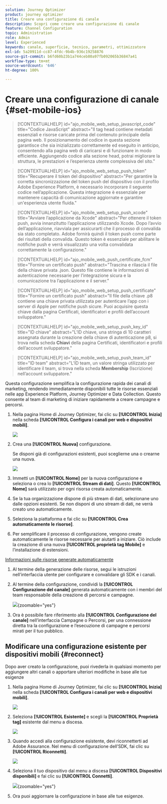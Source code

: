 ```yaml
---
solution: Journey Optimizer
product: journey optimizer
title: Creare una configurazione di canale
description: Scopri come creare una configurazione di canale
feature: Channel Configuration
topic: Administration
role: Admin
level: Experienced
keywords: canale, superficie, tecnico, parametri, ottimizzatore
exl-id: 5a20911d-cc87-4fdc-9b4b-936c19258876
source-git-commit: b6fd60b23b1a744ceb80a97fb092065b36847a41
workflow-type: tm+mt
source-wordcount: '646'
ht-degree: 100%

---
```


# Creare una configurazione di canale {#set-mobile-ios}

>[!CONTEXTUALHELP]
>id="ajo_mobile_web_setup_javascript_code"
>title="Codice JavaScript"
>abstract="Il tag head contiene metadati essenziali e risorse caricate prima del contenuto principale della pagina web. Il posizionamento del codice in questa sezione garantisce che sia inizializzato correttamente ed eseguito in anticipo, consentendo alla pagina web di caricarsi e di funzionare in modo efficiente. Aggiungendo codice alla sezione head, potrai migliorare la struttura, le prestazioni e l’esperienza utente complessiva del sito."

>[!CONTEXTUALHELP]
>id="ajo_mobile_web_setup_push_token"
>title="Recuperare il token del dispositivo"
>abstract="Per garantire la corretta sincronizzazione del token push del dispositivo con il profilo Adobe Experience Platform, è necessario incorporare il seguente codice nell’applicazione. Questa integrazione è essenziale per mantenere capacità di comunicazione aggiornate e garantire un&#39;esperienza utente fluida."

>[!CONTEXTUALHELP]
>id="ajo_mobile_web_setup_push_xcode"
>title="Avviare l’applicazione da Xcode"
>abstract="Per ottenere il token push, avvia innanzitutto l’applicazione utilizzando Xcode. Dopo l’avvio dell’applicazione, riavviala per assicurarti che il processo di convalida sia stato completato. Adobe fornirà quindi il token push come parte dei risultati della convalida. Questo token è essenziale per abilitare le notifiche push e verrà visualizzato una volta convalidata correttamente la configurazione."

>[!CONTEXTUALHELP]
>id="ajo_mobile_web_push_certificate_fcm"
>title="Fornire un certificato push"
>abstract="Trascina e rilascia il file della chiave privata .json. Questo file contiene le informazioni di autenticazione necessarie per l’integrazione sicura e la comunicazione tra l’applicazione e il server."

>[!CONTEXTUALHELP]
>id="ajo_mobile_web_setup_push_certificate"
>title="Fornire un certificato push"
>abstract="Il file della chiave .p8 contiene una chiave privata utilizzata per autenticare l’app con i server di Apple per notifiche push sicure. Puoi acquisire questa chiave dalla pagina Certificati, identificatori e profili dell’account sviluppatore."

>[!CONTEXTUALHELP]
>id="ajo_mobile_web_setup_push_key_id"
>title="ID chiave"
>abstract="L’ID chiave, una stringa di 10 caratteri assegnata durante la creazione della chiave di autenticazione p8, si trova nella scheda **Chiavi** della pagina Certificati, identificatori e profili dell’account sviluppatore."

>[!CONTEXTUALHELP]
>id="ajo_mobile_web_setup_push_team_id"
>title="ID team"
>abstract="L’ID team, un valore stringa utilizzato per identificare il team, si trova nella scheda **Membership** (Iscrizione) nell’account sviluppatore."


Questa configurazione semplifica la configurazione rapida dei canali di marketing, rendendo immediatamente disponibili tutte le risorse essenziali nelle app Experience Platform, Journey Optimizer e Data Collection. Questo consente al team di marketing di iniziare rapidamente a creare campagne e percorsi.

1. Nella pagina Home di Journey Optimizer, fai clic su **[!UICONTROL Inizia]** nella scheda **[!UICONTROL Configura i canali per web e dispositivi mobili]**.

   ![](assets/guided-setup-config-1.png)

1. Crea una **[!UICONTROL Nuova]** configurazione.

   Se disponi già di configurazioni esistenti, puoi sceglierne una o crearne una nuova.

   ![](assets/guided-setup-config-2.png)

1. Immetti un **[!UICONTROL Nome]** per la nuova configurazione e seleziona o crea lo **[!UICONTROL Stream di dati]**. Questo **[!UICONTROL Nome]** sarà utilizzato per ogni risorsa creata automaticamente.

1. Se la tua organizzazione dispone di più stream di dati, selezionane uno dalle opzioni esistenti. Se non disponi di uno stream di dati, ne verrà creato uno automaticamente.

1. Seleziona la piattaforma e fai clic su **[!UICONTROL Crea automaticamente le risorse]**.

1. Per semplificare il processo di configurazione, vengono create automaticamente le risorse necessarie per aiutarti a iniziare. Ciò include la creazione di una nuova **[!UICONTROL proprietà tag Mobile]** e l’installazione di estensioni.

[Informazioni sulle risorse generate automaticamente](set-mobile-config.md#auto-create-resources)

1. Al termine della generazione delle risorse, segui le istruzioni nell’interfaccia utente per configurare e convalidare gli SDK e i canali.

1. Al termine della configurazione, condividi la **[!UICONTROL Configurazione del canale]** generata automaticamente con i membri del team responsabile della creazione di percorsi e campagne.

   ![](assets/guided-setup-config-ios-8.png){zoomable="yes"}

1. Ora è possibile fare riferimento alla **[!UICONTROL Configurazione del canale]** nell’interfaccia Campagne o Percorsi, per una connessione diretta tra la configurazione e l’esecuzione di campagne e percorsi mirati per il tuo pubblico.

## Modificare una configurazione esistente per dispositivi mobili {#reconnect}

Dopo aver creato la configurazione, puoi rivederla in qualsiasi momento per aggiungere altri canali o apportare ulteriori modifiche in base alle tue esigenze

1. Nella pagina Home di Journey Optimizer, fai clic su **[!UICONTROL Inizia]** nella scheda **[!UICONTROL Configura i canali per web e dispositivi mobili]**.

   ![](assets/guided-setup-config-1.png)

1. Seleziona **[!UICONTROL Esistente]** e scegli la **[!UICONTROL Proprietà tag]** esistente dal menu a discesa.

   ![](assets/guided-setup-config-ios-9.png)

1. Quando accedi alla configurazione esistente, devi riconnetterti ad Adobe Assurance. Nel menu di configurazione dell’SDK, fai clic su **[!UICONTROL Riconnetti]**.

   ![](assets/guided-setup-config-ios-10.png)

1. Seleziona il tuo dispositivo dal menu a discesa **[!UICONTROL Dispositivi disponibili]** e fai clic su **[!UICONTROL Connetti]**.

   ![](assets/guided-setup-config-ios-11.png){zoomable="yes"}

1. Ora puoi aggiornare la configurazione in base alle tue esigenze.
